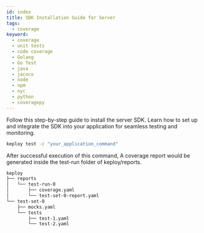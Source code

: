```yaml
---
id: index
title: SDK Installation Guide for Server
tags:
  - coverage
keyword:
  - coverage
  - unit tests
  - code coverage
  - Golang
  - Go Test
  - java
  - jacoco
  - node
  - npm
  - nyc
  - python
  - coveragepy
---
```


Follow this step-by-step guide to install the server SDK. Learn how to set up and integrate the SDK into your application for seamless testing and monitoring.

```bash
keploy test -c "your_application_command"
```

After successful execution of this command, A coverage report would be generated inside the test-run folder of keploy/reports.

```sh
keploy
├── reports
│   └── test-run-0
│       ├── coverage.yaml
│       └── test-set-0-report.yaml
└── test-set-0
    ├── mocks.yaml
    └── tests
        ├── test-1.yaml
        └── test-2.yaml
```
